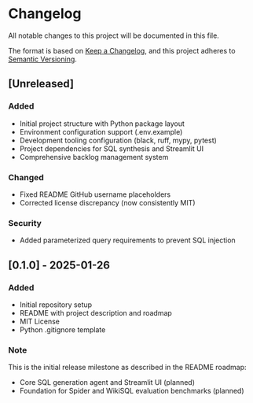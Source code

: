 # Changelog

All notable changes to this project will be documented in this file.

The format is based on [Keep a Changelog](https://keepachangelog.com/en/1.0.0/),
and this project adheres to [Semantic Versioning](https://semver.org/spec/v2.0.0.html).

## [Unreleased]

### Added
- Initial project structure with Python package layout
- Environment configuration support (.env.example)
- Development tooling configuration (black, ruff, mypy, pytest)
- Project dependencies for SQL synthesis and Streamlit UI
- Comprehensive backlog management system

### Changed
- Fixed README GitHub username placeholders
- Corrected license discrepancy (now consistently MIT)

### Security
- Added parameterized query requirements to prevent SQL injection

## [0.1.0] - 2025-01-26

### Added
- Initial repository setup
- README with project description and roadmap
- MIT License
- Python .gitignore template

### Note
This is the initial release milestone as described in the README roadmap:
- Core SQL generation agent and Streamlit UI (planned)
- Foundation for Spider and WikiSQL evaluation benchmarks (planned)